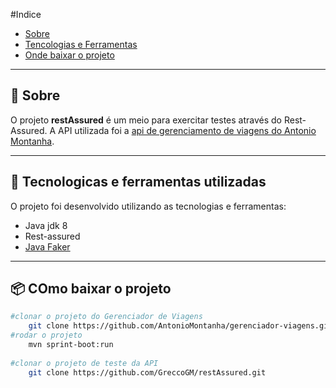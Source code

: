 #Indice
- [Sobre](#-sobre)
- [Tencologias e Ferramentas](#-tecnologicas-e-ferramentas-utilizadas)
- [Onde baixar o projeto](#-onde-baixar-o-projeto)
---
## 📃 Sobre 

O projeto **restAssured** é um meio para exercitar testes através do Rest-Assured.
A API utilizada foi a [api de gerenciamento de viagens do Antonio Montanha](https://github.com/AntonioMontanha/gerenciador-viagens).

---
## 🚀 Tecnologicas e ferramentas utilizadas
O projeto foi desenvolvido utilizando as tecnologias e ferramentas:
- Java jdk 8
- Rest-assured
- [Java Faker](https://github.com/DiUS/java-faker)
---
## 📦 COmo baixar o projeto
```bash
#clonar o projeto do Gerenciador de Viagens
    git clone https://github.com/AntonioMontanha/gerenciador-viagens.git
#rodar o projeto
    mvn sprint-boot:run
    
#clonar o projeto de teste da API
    git clone https://github.com/GreccoGM/restAssured.git
```
